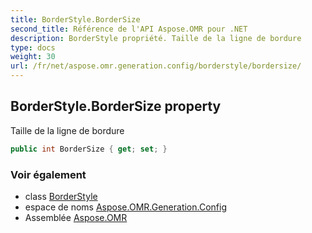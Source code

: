 ```yaml
---
title: BorderStyle.BorderSize
second_title: Référence de l'API Aspose.OMR pour .NET
description: BorderStyle propriété. Taille de la ligne de bordure
type: docs
weight: 30
url: /fr/net/aspose.omr.generation.config/borderstyle/bordersize/
---
```

## BorderStyle.BorderSize property

Taille de la ligne de bordure

```csharp
public int BorderSize { get; set; }
```

### Voir également

* class [BorderStyle](../)
* espace de noms [Aspose.OMR.Generation.Config](../../borderstyle/)
* Assemblée [Aspose.OMR](../../../)


